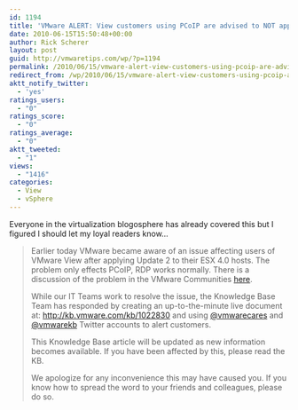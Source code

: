 ```yaml
---
id: 1194
title: 'VMware ALERT: View customers using PCoIP are advised to NOT apply Update 2 to ESX 4.0 (yet)'
date: 2010-06-15T15:50:48+00:00
author: Rick Scherer
layout: post
guid: http://vmwaretips.com/wp/?p=1194
permalink: /2010/06/15/vmware-alert-view-customers-using-pcoip-are-advised-to-not-apply-update-2-to-esx-40-yet/
redirect_from: /wp/2010/06/15/vmware-alert-view-customers-using-pcoip-are-advised-to-not-apply-update-2-to-esx-40-yet/
aktt_notify_twitter:
  - 'yes'
ratings_users:
  - "0"
ratings_score:
  - "0"
ratings_average:
  - "0"
aktt_tweeted:
  - "1"
views:
  - "1416"
categories:
  - View
  - vSphere
---
```

Everyone in the virtualization blogosphere has already covered this but I figured I should let my loyal readers know&#8230;

> Earlier today VMware became aware of an issue affecting users of VMware View after applying Update 2 to their ESX 4.0 hosts. The problem only effects PCoIP, RDP works normally. There is a discussion of the problem in the VMware Communities <a href="http://communities.vmware.com/thread/272320" target="_blank">here</a>.
> 
> While our IT Teams work to resolve the issue, the Knowledge Base Team has responded by creating an up-to-the-minute live document at: <a href="http://kb.vmware.com/kb/1022830" target="_blank">http://kb.vmware.com/kb/1022830</a> and using <a href="http://twitter.com/vmwarecares" target="_blank">@vmwarecares</a> and <a href="http://twitter.com/vmwarekb" target="_blank">@vmwarekb</a> Twitter accounts to alert customers.
> 
> This Knowledge Base article will be updated as new information becomes available. If you have been affected by this, please read the KB.
> 
> We apologize for any inconvenience this may have caused you. If you know how to spread the word to your friends and colleagues, please do so.